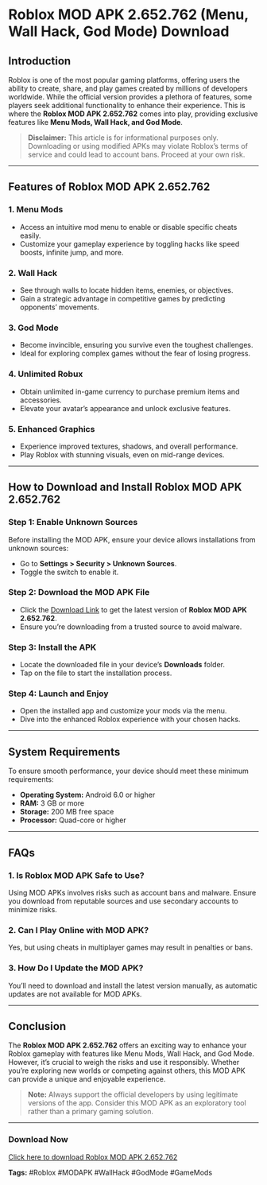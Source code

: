 # Roblox MOD APK 2.652.762 (Menu, Wall Hack, God Mode) Download

## Introduction
Roblox is one of the most popular gaming platforms, offering users the ability to create, share, and play games created by millions of developers worldwide. While the official version provides a plethora of features, some players seek additional functionality to enhance their experience. This is where the **Roblox MOD APK 2.652.762** comes into play, providing exclusive features like **Menu Mods, Wall Hack, and God Mode**.

> **Disclaimer:** This article is for informational purposes only. Downloading or using modified APKs may violate Roblox’s terms of service and could lead to account bans. Proceed at your own risk.

---

## Features of Roblox MOD APK 2.652.762

### 1. **Menu Mods**
   - Access an intuitive mod menu to enable or disable specific cheats easily.
   - Customize your gameplay experience by toggling hacks like speed boosts, infinite jump, and more.

### 2. **Wall Hack**
   - See through walls to locate hidden items, enemies, or objectives.
   - Gain a strategic advantage in competitive games by predicting opponents’ movements.

### 3. **God Mode**
   - Become invincible, ensuring you survive even the toughest challenges.
   - Ideal for exploring complex games without the fear of losing progress.

### 4. **Unlimited Robux**
   - Obtain unlimited in-game currency to purchase premium items and accessories.
   - Elevate your avatar’s appearance and unlock exclusive features.

### 5. **Enhanced Graphics**
   - Experience improved textures, shadows, and overall performance.
   - Play Roblox with stunning visuals, even on mid-range devices.

---

## How to Download and Install Roblox MOD APK 2.652.762

### **Step 1:** Enable Unknown Sources
Before installing the MOD APK, ensure your device allows installations from unknown sources:
- Go to **Settings > Security > Unknown Sources**.
- Toggle the switch to enable it.

### **Step 2:** Download the MOD APK File
- Click the [Download Link](#) to get the latest version of **Roblox MOD APK 2.652.762**.
- Ensure you’re downloading from a trusted source to avoid malware.

### **Step 3:** Install the APK
- Locate the downloaded file in your device’s **Downloads** folder.
- Tap on the file to start the installation process.

### **Step 4:** Launch and Enjoy
- Open the installed app and customize your mods via the menu.
- Dive into the enhanced Roblox experience with your chosen hacks.

---

## System Requirements
To ensure smooth performance, your device should meet these minimum requirements:

- **Operating System:** Android 6.0 or higher
- **RAM:** 3 GB or more
- **Storage:** 200 MB free space
- **Processor:** Quad-core or higher

---

## FAQs

### 1. **Is Roblox MOD APK Safe to Use?**
Using MOD APKs involves risks such as account bans and malware. Ensure you download from reputable sources and use secondary accounts to minimize risks.

### 2. **Can I Play Online with MOD APK?**
Yes, but using cheats in multiplayer games may result in penalties or bans.

### 3. **How Do I Update the MOD APK?**
You’ll need to download and install the latest version manually, as automatic updates are not available for MOD APKs.

---

## Conclusion
The **Roblox MOD APK 2.652.762** offers an exciting way to enhance your Roblox gameplay with features like Menu Mods, Wall Hack, and God Mode. However, it’s crucial to weigh the risks and use it responsibly. Whether you’re exploring new worlds or competing against others, this MOD APK can provide a unique and enjoyable experience.

> **Note:** Always support the official developers by using legitimate versions of the app. Consider this MOD APK as an exploratory tool rather than a primary gaming solution.

---

### Download Now
[Click here to download Roblox MOD APK 2.652.762](#)

**Tags:** #Roblox #MODAPK #WallHack #GodMode #GameMods

